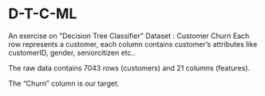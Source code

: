 # D-T-C-ML
An exercise on "Decision Tree Classifier"
Dataset : Customer Churn
Each row represents a customer, each column contains customer’s attributes like customerID, gender, seniorcitizen etc.. 

The raw data contains 7043 rows (customers) and 21 columns (features).

The “Churn” column is our target.
